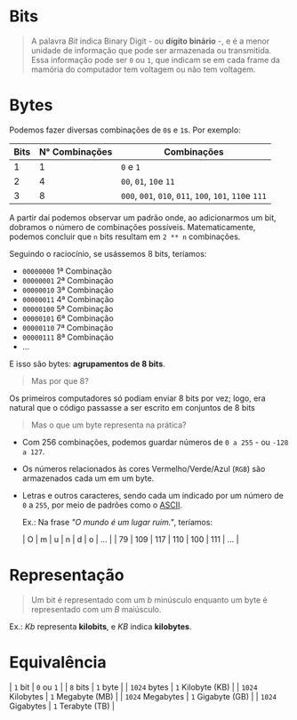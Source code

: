 # Bits

> A palavra *Bit* indica Binary Digit - ou **dígito binário** -, e é a menor unidade de informação que pode ser armazenada ou transmitida. Essa informação pode ser `0` ou `1`, que indicam se em cada frame da mamória do computador tem voltagem ou não tem voltagem.

# Bytes

Podemos fazer diversas combinações de `0`s e `1`s. Por exemplo:

| Bits | N° Combinações |                      Combinações                       |
|------|----------------|--------------------------------------------------------|
|    1 |              1 | `0` e `1`                                              |
|    2 |             4  | `00`, `01`, `10`e `11`                                 |
|    3 |            8   | `000`, `001`, `010`, `011`, `100`, `101`, `110`e `111` |

A partir daí podemos observar um padrão onde, ao adicionarmos um bit, dobramos o número de combinações possíveis. Matematicamente, podemos concluir que `n` bits resultam em `2 ** n` combinações.

Seguindo o raciocínio, se usássemos 8 bits, teríamos:

- `00000000` 1ª Combinação
- `00000001` 2ª Combinação
- `00000010` 3ª Combinação
- `00000011` 4ª Combinação
- `00000100` 5ª Combinação
- `00000101` 6ª Combinação
- `00000110` 7ª Combinação
- `00000111` 8ª Combinação
- ...

E isso são bytes: **agrupamentos de 8 bits**.

> Mas por que 8?

  Os primeiros computadores só podiam enviar 8 bits por vez; logo, era natural que o código passasse a ser escrito em conjuntos de 8 bits

> Mas o que um byte representa na prática?

  - Com 256 combinações, podemos guardar números de `0 a 255` - ou `-128 a 127`.

  - Os números relacionados às cores Vermelho/Verde/Azul (`RGB`) são armazenados cada um em um byte.

  - Letras e outros caracteres, sendo cada um indicado por um número de `0` a `255`, por meio de padrões como o [ASCII](http://www.ascii-code.com/).

    Ex.: Na frase *"O mundo é um lugar ruim."*, teríamos:

    | O  | m   | u   | n   | d   | o   | ... |
    | 79 | 109 | 117 | 110 | 100 | 111 | ... |

# Representação

> Um bit é representado com um *b* minúsculo enquanto um byte é representado com um *B* maiúsculo.

Ex.: *Kb* representa **kilobits**, e *KB* indica **kilobytes**.

# Equivalência

| `1` bit           | `0` ou `1`        |
| `8` bits          | `1` byte          |
| `1024` bytes      | `1` Kilobyte (KB) |
| `1024` Kilobytes  | `1` Megabyte (MB) |
| `1024` Megabytes  | `1` Gigabyte (GB) |
| `1024`  Gigabytes | `1` Terabyte (TB) |
